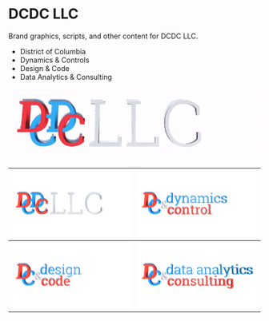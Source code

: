 # DCDC LLC
Brand graphics, scripts, and other content for DCDC LLC.
- District of Columbia
- Dynamics & Controls
- Design & Code
- Data Analytics & Consulting

<!--![DCDC Header Image](images/dcdc.png)-->
![DCDC Header Animated](images/dcdc.gif)

| ![DCDC LLC](images/dcdcLLC.png)         | ![Dynamics & Control](images/dynamicsControl.png)                  |
|-----------------------------------------|--------------------------------------------------------------------|
| ![Design & Code](images/designCode.png) | ![Data Analytics & Consulting](images/dataAnalyticsConsulting.png) |
